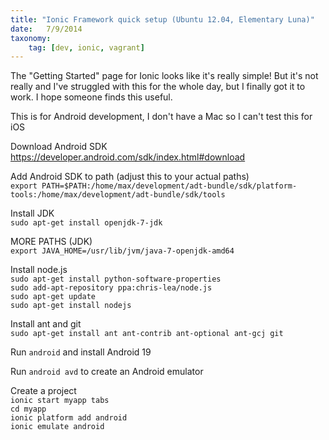 ```yaml
---
title: "Ionic Framework quick setup (Ubuntu 12.04, Elementary Luna)"
date:   7/9/2014
taxonomy:
    tag: [dev, ionic, vagrant]
---
```


The "Getting Started" page for Ionic looks like it's really simple! But it's not really and I've struggled with this for the whole day, but I finally got it to work. I hope someone finds this useful.

This is for Android development, I don't have a Mac so I can't test this for iOS

Download Android SDK    
https://developer.android.com/sdk/index.html#download

Add Android SDK to path (adjust this to your actual paths)    
`export PATH=$PATH:/home/max/development/adt-bundle/sdk/platform-tools:/home/max/development/adt-bundle/sdk/tools`

Install JDK    
`sudo apt-get install openjdk-7-jdk`

MORE PATHS (JDK)     
`export JAVA_HOME=/usr/lib/jvm/java-7-openjdk-amd64`

Install node.js    
`sudo apt-get install python-software-properties`    
`sudo add-apt-repository ppa:chris-lea/node.js`    
`sudo apt-get update`     
`sudo apt-get install nodejs`

Install ant and git    
`sudo apt-get install ant ant-contrib ant-optional ant-gcj git`

Run `android` and install Android 19

Run `android avd` to create an Android emulator

Create a project     
`ionic start myapp tabs`    
`cd myapp`    
`ionic platform add android`    
`ionic emulate android`
